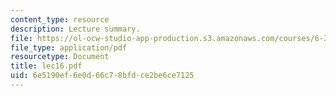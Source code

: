 ```yaml
---
content_type: resource
description: Lecture summary.
file: https://ol-ocw-studio-app-production.s3.amazonaws.com/courses/6-341-discrete-time-signal-processing-fall-2005/6e5190ef6e0d66c78bfdce2be6ce7125_lec16.pdf
file_type: application/pdf
resourcetype: Document
title: lec16.pdf
uid: 6e5190ef-6e0d-66c7-8bfd-ce2be6ce7125
---
```

